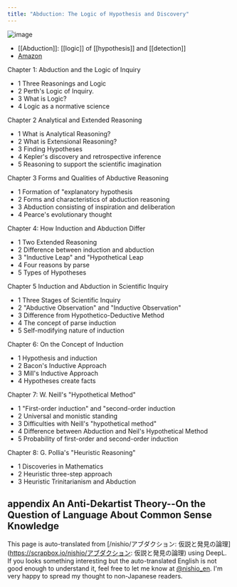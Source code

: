 ```yaml
---
title: "Abduction: The Logic of Hypothesis and Discovery"
---
```


![image](https://gyazo.com/362eeedbc05f74dfe1e6ef9ca54bf1ab/thumb/1000)
- [[Abduction]]: [[logic]] of [[hypothesis]] and [[detection]]
- [Amazon](https://amzn.to/3yuv6dk)

Chapter 1: Abduction and the Logic of Inquiry
- 1 Three Reasonings and Logic
- 2 Perth's Logic of Inquiry.
- 3 What is Logic?
- 4 Logic as a normative science

Chapter 2 Analytical and Extended Reasoning
- 1 What is Analytical Reasoning?
- 2 What is Extensional Reasoning?
- 3 Finding Hypotheses
- 4 Kepler's discovery and retrospective inference
- 5 Reasoning to support the scientific imagination

Chapter 3 Forms and Qualities of Abductive Reasoning
- 1 Formation of "explanatory hypothesis
- 2 Forms and characteristics of abduction reasoning
- 3 Abduction consisting of inspiration and deliberation
- 4 Pearce's evolutionary thought

Chapter 4: How Induction and Abduction Differ
- 1 Two Extended Reasoning
- 2 Difference between induction and abduction
- 3 "Inductive Leap" and "Hypothetical Leap
- 4 Four reasons by parse
- 5 Types of Hypotheses

Chapter 5 Induction and Abduction in Scientific Inquiry
- 1 Three Stages of Scientific Inquiry
- 2 "Abductive Observation" and "Inductive Observation"
- 3 Difference from Hypothetico-Deductive Method
- 4 The concept of parse induction
- 5 Self-modifying nature of induction

Chapter 6: On the Concept of Induction
- 1 Hypothesis and induction
- 2 Bacon's Inductive Approach
- 3 Mill's Inductive Approach
- 4 Hypotheses create facts

Chapter 7: W. Neill's "Hypothetical Method"
- 1 "First-order induction" and "second-order induction
- 2 Universal and monistic standing
- 3 Difficulties with Neill's "hypothetical method"
- 4 Difference between Abduction and Neil's Hypothetical Method
- 5 Probability of first-order and second-order induction

Chapter 8: G. Pollia's "Heuristic Reasoning"
- 1 Discoveries in Mathematics
- 2 Heuristic three-step approach
- 3 Heuristic Trinitarianism and Abduction

appendix
An Anti-Dekartist Theory--On the Question of Language
About Common Sense Knowledge
---
This page is auto-translated from [/nishio/アブダクション: 仮説と発見の論理](https://scrapbox.io/nishio/アブダクション: 仮説と発見の論理) using DeepL. If you looks something interesting but the auto-translated English is not good enough to understand it, feel free to let me know at [@nishio_en](https://twitter.com/nishio_en). I'm very happy to spread my thought to non-Japanese readers.